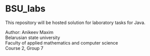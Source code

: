 # BSU_labs

This repository will be hosted solution for laboratory tasks for Java.<br />

Author: Anikeev Maxim<br />
Belarusian state university<br />
Faculty of applied mathematics and computer science<br />
Course 2, Group 7
